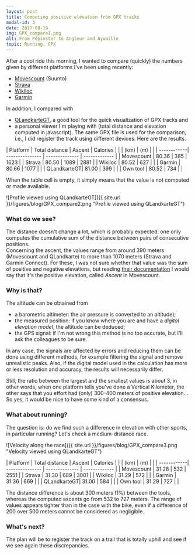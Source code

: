 ```yaml
---
layout: post
title: Computing positive elevation from GPX tracks
modal-id: 3
date: 2017-08-19
img: GPX_compare1.png
alt: From Pépinster to Angleur and Aywaille
topic: Running, GPX
---
```


After a cool ride this morning, I wanted to compare (quickly) the numbers given by different platforms I've been using recently:
* [Movescount](http://www.movescount.com) (Suunto)
* [Strava](https://www.strava.com)
* [Wikiloc](http://wikiloc.com/)
* [Garmin](https://connect.garmin.com)

In addition, I compared with
* [QLandkarteGT](http://www.qlandkarte.org/), a good tool for the quick visualization of GPX tracks and
* a personal viewer I'm playing with (total distance and elevation computed in javascript).
The same GPX file is used for the comparison, i.e., I did register the track using different devices. Here are the results.

| Platform    | Total distance  | Ascent         | Calories      |
|             | (km)            | (m)            |               |
| ------------| --------------- | -------------- | ------------- |
| Movescount  | 80.36           | 385            | 1623          |
| Strava      | 80.50           | 1089           | 2881          |
| Wikiloc     | 80.52           | 627            |               |
| Garmin      | 80.66           | 1077           |               |
| QLandkarteGT| 81.00			| 399            |               |
| Own tool    | 80.52           | 734            |               |

When the table cell is empty, it simply means that the value is not computed or made available.

![Profile viewed using QLandkarteGT]({{ site.url }}/figures/blog/GPX_compare2.png "Profile viewed using QLandkarteGT")

### What do we see?

The distance doesn't change a lot, which is probably expected: one only computes the cumulative sum of the distance between pairs of consecutive positions.    
Concerning the ascent, the values range from around 390 meters (Movescount and QLandkarte) to more than 1070 meters (Strava and Garmin Connect). For these, I was not sure whether that value was the sum of positive and negative elevations, but reading [their documentation](https://support.strava.com/hc/en-us/articles/216917087-Elevation-Gain) I would say that it's the positive elevation, called *Ascent* in Movescount.

### Why is that?

The altitude can be obtained from     
* a barometric altimeter: the air pressure is converted to an altitude);    
* the measured position: if you know where you are and have a *digital elevation model*, the altitude can be deduced;    
* the GPS signal: if I'm not wrong this method is no too accurate, but I'll ask the colleagues to be sure.

In any case, the signals are affected by errors and reducing them can be done using different methods, for example filtering the signal and remove unrealistic peaks. Also, if the digital model used in the calculation has more or less resolution and accuracy, the results will necessarily differ.

Still, the ratio between the largest and the smallest values is about 3, in other words, when one platform tells you've done a Vertical Kilometer, the other says that you effort had (only) 300-400 meters of positive elevation... So yes, it would be nice to have some kind of a consensus.

### What about running?

The question is: do we find such a difference in elevation with other sports, in particular running? Let's check a medium-distance race.

![Velocity along the race]({{ site.url }}/figures/blog/GPX_compare3.png "Velocity viewed using QLandkarteGT")


| Platform    | Total distance  | Ascent         | Calories      |
|             | (km)            | (m)            |               |
| ------------| --------------- | -------------- | ------------- |
| Movescount  | 31.28           | 532            | 2551          |
| Strava      | 31.30           | 689            | 3001          |
| Wikiloc     | 31.29           | 572            |               |
| Garmin      | 31.36           | 669            |               |
| QLandkarteGT| 31.00			| 584            |               |
| Own tool    | 31.29           | 727            |               |

The distance difference is about 300 meters (1%) between the tools, whereas the computed ascents go from 532 to 727 meters. The range of values appears tighter than in the case with the bike, even if a difference of 200 over 500 meters cannot be considered as negligible.

### What's next?

The plan will be to register the track on a trail that is totally uphill and see if we see again these discrepancies.
